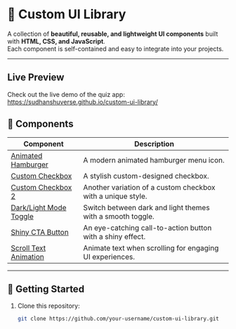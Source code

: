 # 🎨 Custom UI Library

A collection of **beautiful, reusable, and lightweight UI components** built with **HTML, CSS, and JavaScript**.  
Each component is self-contained and easy to integrate into your projects.

---

## Live Preview
Check out the live demo of the quiz app:
https://sudhanshuverse.github.io/custom-ui-library/

## 📂 Components

| Component | Description |
|-----------|-------------|
| [Animated Hamburger](animated-hamburger/index.html) | A modern animated hamburger menu icon. |
| [Custom Checkbox](custom-checkbox/index.html) | A stylish custom-designed checkbox. |
| [Custom Checkbox 2](custom-checkbox2/index.html) | Another variation of a custom checkbox with a unique style. |
| [Dark/Light Mode Toggle](dark-light-toggle/index.html) | Switch between dark and light themes with a smooth toggle. |
| [Shiny CTA Button](shiny-cta-button/index.html) | An eye-catching call-to-action button with a shiny effect. |
| [Scroll Text Animation](scroll-text-animation/index.html) | Animate text when scrolling for engaging UI experiences. |

---

## 🚀 Getting Started

1. Clone this repository:
   ```bash
   git clone https://github.com/your-username/custom-ui-library.git
